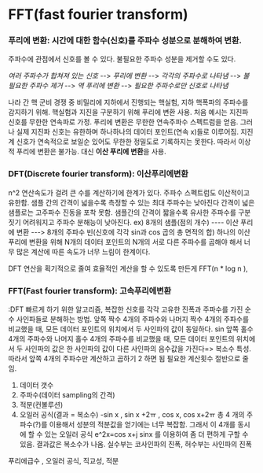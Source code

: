 # FFT(fast fourier transform)

### **푸리에 변환**: 시간에 대한 함수(신호)를 주파수 성분으로 분해하여 변환.
주파수에 관점에서 신호를 볼 수 있다. 불필요한 주파수 성분을 제거할 수도 있다.

*여러 주파수가 합쳐져 있는 신호* --> *푸리에 변환* --> *각각의 주파수로 나타냄* --> *불필요한 주파수 제거* --> *역 푸리에 변환* --> *필요한 주파수로만 신호로 나타냄*

나라 간 핵 군비 경쟁 중 비밀리에 지하에서 진행되는 핵실험, 지하 핵폭파의 주파수를 감지하기 위해. 핵실험과 지진을 구분하기 위해 푸리에 변환 사용.
처음 예시는 지진파 신호를 무한한 연속파로 가정. 푸리에 변환은 무한한 연속주파수 스펙트럼을 얻음. 
그러나 실제 지진파 신호는 유한하며 하나하나의 데이터 포인트(연속 x)들로 이루어짐. 지진계 신호가 연속적으로 보일순 있어도 무한한 정밀도로 기록하지는 못한다.
따라서 이상적 푸리에 변환은 불가능. 대신 **이산 푸리에 변환**을 사용. 

### **DFT(Discrete fourier transform): 이산푸리에변환**
n^2 연산속도가 걸려 큰 수를 계산하기에 한계가 있다. 주파수 스펙트럼도 이산적이고 유한함.
샘플 간의  간격이 넓을수록 측정할 수 있는 최대 주파수는 낮아진다 간격이 넓은 샘플로는 고주파수 진동을 포착 못함.
샘플간의 간격이 짧을수록 유사한 주파수를 구분짓기 어려워지고 주파수 분해능이 낮아진다.
ex) 8개의 샘플(점의 개수) ---- 이산 푸리에 변환 --->  8개의 주파수 빈(신호에 각각 sin과 cos 곱의 총 면적의 합)
하나의 이산 푸리에 변환을 위해 N개의 데이터 포인트의 N개의 서로 다른 주파수를 곱해야 해서 너무 많은 계산에 따른 속도가 너무 느림이 한계이다.

DFT 연산을 획기적으로 줄여 효율적인 계산을 할 수 있도록 만든게 FFT(n * log n ), 

### **FFT(Fast fourier transform): 고속푸리에변환**
:DFT 빠르게 하기 위한 알고리즘, 복잡한  신호를 각각 고유한 진폭과 주파수를 가진 순수 사인파들로 분해하는 방법.
 앞쪽 짝수 4개의 주파수와  나머지 짝수 4개의 주파수를 비교했을 때, 모든 데이터 포인트의 위치에서 두 사인파의 값이 동일하다.
sin 앞쪽 홀수 4개의 주파수와  나머지 홀수 4개의 주파수를 비교했을 때, 모든 데이터 포인트의 위치에서 두 사인파의 값은 한 사인파의 값이 다른 사인파의 음수값을 가진다=> 복소수 특성. 
따라서 앞쪽 4개의 주파수만 계산하고 곱하기 2 하면 됨
필요한 계산횟수 절반으로 줄임.

1. 데이터 갯수
2. 주파수(데이터 sampling의 간격)
3. 적분(컨볼루션)
4. 오일러 공식(결과 = 복소수)
-sin x , sin x +2ㅠ , cos x, cos x+2ㅠ 총 4 개의 주파수(?)를 이용해서 성분의 적분값을 얻기에는 너무 복잡함.
그래서 이 4개를 동시에 할 수 있는 오일러 공식 e^2x=cos x+j sinx 를 이용하여 좀 더 편하게 구할 수 있음. 결과값은 복소수가 나옴. 실수부는 코사인파의 진폭, 허수부는 사인파의 진폭

푸리에급수 , 오일러 공식, 직교성, 적분